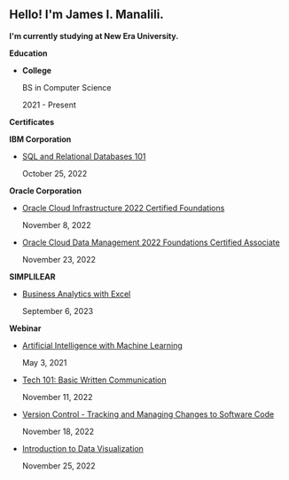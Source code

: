 ## Hello! I'm James I. Manalili. 
__I'm currently studying at New Era University.__



__Education__
- __College__

  BS in Computer Science

  2021 -  Present

__Certificates__ 

__IBM Corporation__
  
- [SQL and Relational Databases 101](https://drive.google.com/file/d/1LfkTtZ3ohT6d0M51d7zJ29d8XPddS3LA/view?usp=sharing)

  October 25, 2022

__Oracle Corporation__

- [Oracle Cloud Infrastructure 2022 Certified Foundations](https://drive.google.com/file/d/1LZOW-hlJUYLQ_tiiAZJg2i83tmcm_KhH/view?usp=sharing)

  November 8, 2022
  
- [Oracle Cloud Data Management 2022 Foundations Certified Associate](https://drive.google.com/file/d/1Lb-_DATBYkIYjd8hQPFJDo4HYil5Kugh/view?usp=sharing)

  November 23, 2022

__SIMPLILEAR__

- [Business Analytics with Excel](https://drive.google.com/file/d/1MXpDo913YWPWCJir9z0ni_NP3T1hSLy7/view?usp=sharing)

  September 6, 2023
  

__Webinar__
  
- [Artificial Intelligence with Machine Learning](https://drive.google.com/file/d/1Ly7AWUXXeI3PdqnC27q9SfOdZ1Ld58s8/view?usp=sharing)

  May 3, 2021

- [Tech 101: Basic Written Communication](https://drive.google.com/file/d/1SHyCP_LWF1q0OavUvBmC2kNaZJClhRhw/view?usp=sharing)

  November 11, 2022

- [Version Control - Tracking and Managing Changes to Software Code](https://drive.google.com/file/d/1Lhbu_OJG0dmqQUX90J857_CvSpM9JgjW/view?usp=sharing)

  November 18, 2022
  
- [Introduction to Data Visualization](https://drive.google.com/file/d/1LX-AKwCf2XDqIhqNv9LNjPXI0xQBg2b-/view?usp=sharing)

  November 25, 2022


